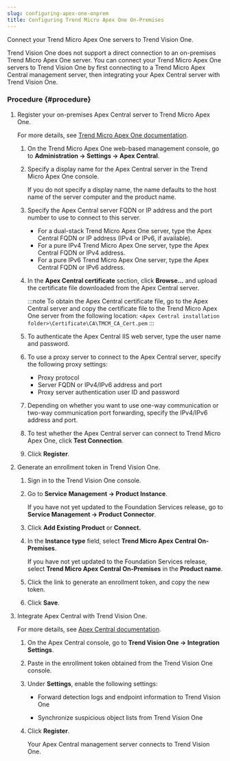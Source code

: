 ```yaml
---
slug: configuring-apex-one-onprem
title: Configuring Trend Micro Apex One On-Premises
---
```


Connect your Trend Micro Apex One servers to Trend Vision One.

Trend Vision One does not support a direct connection to an on-premises Trend Micro Apex One server. You can connect your Trend Micro Apex One servers to Trend Vision One by first connecting to a Trend Micro Apex Central management server, then integrating your Apex Central server with Trend Vision One.

### Procedure {#procedure}

1.  Register your on-premises Apex Central server to Trend Micro Apex One.

    For more details, see [Trend Micro Apex One documentation](https://docs.trendmicro.com/en-us/documentation/article/apex-one-service-pack-1-patch-3-server-online-help-osce-registering-pro).

    1.  On the Trend Micro Apex One web-based management console, go to **Administration → Settings → Apex Central**.

    2.  Specify a display name for the Apex Central server in the Trend Micro Apex One console.

        If you do not specify a display name, the name defaults to the host name of the server computer and the product name.

    3.  Specify the Apex Central server FQDN or IP address and the port number to use to connect to this server.

        - For a dual-stack Trend Micro Apex One server, type the Apex Central FQDN or IP address (IPv4 or IPv6, if available).
        - For a pure IPv4 Trend Micro Apex One server, type the Apex Central FQDN or IPv4 address.
        - For a pure IPv6 Trend Micro Apex One server, type the Apex Central FQDN or IPv6 address.

    4.  In the **Apex Central certificate** section, click **Browse...** and upload the certificate file downloaded from the Apex Central server.

        :::note
        To obtain the Apex Central certificate file, go to the Apex Central server and copy the certificate file to the Trend Micro Apex One server from the following location: `<Apex Central installation folder>\Certificate\CA\TMCM_CA_Cert.pem`
        :::

    5.  To authenticate the Apex Central IIS web server, type the user name and password.

    6.  To use a proxy server to connect to the Apex Central server, specify the following proxy settings:

        - Proxy protocol
        - Server FQDN or IPv4/IPv6 address and port
        - Proxy server authentication user ID and password

    7.  Depending on whether you want to use one-way communication or two-way communication port forwarding, specify the IPv4/IPv6 address and port.

    8.  To test whether the Apex Central server can connect to Trend Micro Apex One, click **Test Connection**.

    9.  Click **Register**.

2.  Generate an enrollment token in Trend Vision One.

    1.  Sign in to the Trend Vision One console.

    2.  Go to **Service Management → Product Instance**.

        If you have not yet updated to the Foundation Services release, go to **Service Management → Product Connector**.

    3.  Click **Add Existing Product** or **Connect.**

    4.  In the **Instance type** field, select **Trend Micro Apex Central On-Premises**.

        If you have not yet updated to the Foundation Services release, select **Trend Micro Apex Central On-Premises** in the **Product name**.

    5.  Click the link to generate an enrollment token, and copy the new token.

    6.  Click **Save**.

3.  Integrate Apex Central with Trend Vision One.

    For more details, see [Apex Central documentation](https://docs.trendmicro.com/en-us/documentation/article/apex-central-patch-8-online-help-v1integration).

    1.  On the Apex Central console, go to **Trend Vision One → Integration Settings**.

    2.  Paste in the enrollment token obtained from the Trend Vision One console.

    3.  Under **Settings**, enable the following settings:

        - Forward detection logs and endpoint information to Trend Vision One

        - Synchronize suspicious object lists from Trend Vision One

    4.  Click **Register**.

        Your Apex Central management server connects to Trend Vision One.
